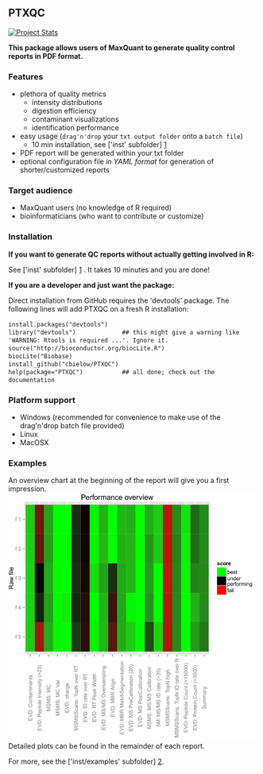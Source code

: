 PTXQC
---------------

[![Project Stats](https://www.openhub.net/p/PTXQC/widgets/project_thin_badge.gif)](https://www.openhub.net/p/PTXQC)

**This package allows users of MaxQuant to generate quality control reports in PDF format.**

### Features
  - plethora of quality metrics
    - intensity distributions
    - digestion efficiency
    - contaminant visualizations
    - identification performance
  - easy usage (`drag'n'drop` your `txt output folder` onto a `batch file`)
    - 10 min installation, see ['inst' subfolder] [1]
  - PDF report will be generated within your txt folder
  - optional configuration file *in YAML format* for generation of shorter/customized reports

### Target audience
  - MaxQuant users (no knowledge of R required)
  - bioinformaticians (who want to contribute or customize)

### Installation

**If you want to generate QC reports without actually getting involved in R:**

See ['inst' subfolder] [1] .
It takes 10 minutes and you are done!

**If you are a developer and just want the package:**

Direct installation from GitHub requires the 'devtools' package. The following lines will add PTXQC on a fresh R installation:

    install.packages("devtools")
    library("devtools")             ## this might give a warning like 'WARNING: Rtools is required ...'. Ignore it.
    source("http://bioconductor.org/biocLite.R")
    biocLite("Biobase)
    install_github("cbielow/PTXQC") 
    help(package="PTXQC")           ## all done; check out the documentation


### Platform support

  - Windows (recommended for convenience to make use of the drag'n'drop batch file provided)
  - Linux
  - MacOSX

### Examples

An overview chart at the beginning of the report will give you a first impression.
<img src="./inst/examples/example_heatmap.png?raw=true" width="500" /><br>
Detailed plots can be found in the remainder of each report.

For more, see the ['inst/examples' subfolder] [2].

  
  [1]: https://github.com/cbielow/PTXQC/tree/master/inst/dragNdrop
  [2]: https://github.com/cbielow/PTXQC/tree/master/inst/examples

